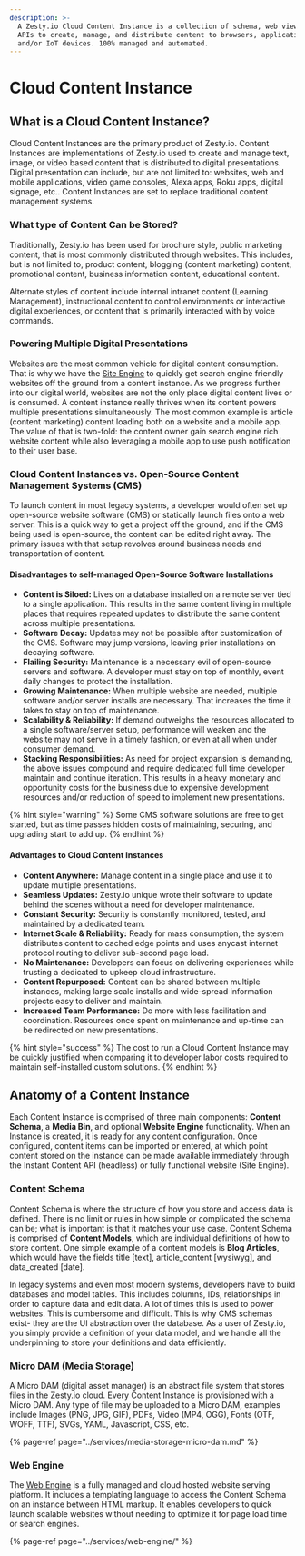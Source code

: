 ```yaml
---
description: >-
  A Zesty.io Cloud Content Instance is a collection of schema, web views, and
  APIs to create, manage, and distribute content to browsers, applications,
  and/or IoT devices. 100% managed and automated.
---
```


# Cloud Content Instance

## What is a Cloud Content Instance?

Cloud Content Instances are the primary product of Zesty.io. Content Instances are implementations of Zesty.io used to create and manage text, image, or video based content that is distributed to digital presentations. Digital presentation can include, but are not limited to: websites, web and mobile applications, video game consoles, Alexa apps, Roku apps, digital signage, etc.. Content Instances are set to replace traditional content management systems.

### What type of Content Can be Stored?

Traditionally, Zesty.io has been used for brochure style, public marketing content, that is most commonly distributed through websites. This includes, but is not limited to, product content, blogging \(content marketing\) content, promotional content, business information content, educational content.

Alternate styles of content include internal intranet content \(Learning Management\), instructional content to control environments or interactive digital experiences, or content that is primarily interacted with by voice commands.

### Powering Multiple Digital Presentations

Websites are the most common vehicle for digital content consumption. That is why we have the [Site Engine](../services/web-engine/) to quickly get search engine friendly websites off the ground from a content instance. As we progress further into our digital world, websites are not the only place digital content lives or is consumed. A content instance really thrives when its content powers multiple presentations simultaneously. The most common example is article \(content marketing\) content loading both on a website and a mobile app. The value of that is two-fold: the content owner gain search engine rich website content while also leveraging a mobile app to use push notification to their user base.

### Cloud Content Instances vs. Open-Source Content Management Systems \(CMS\)

To launch content in most legacy systems, a developer would often set up open-source website software \(CMS\) or statically launch files onto a web server. This is a quick way to get a project off the ground, and if the CMS being used is open-source, the content can be edited right away. The primary issues with that setup revolves around business needs and transportation of content.

#### Disadvantages to self-managed Open-Source Software Installations

* **Content is Siloed:** Lives on a database installed on a remote server tied to a single application. This results in the same content living in multiple places that requires repeated updates to distribute the same content across multiple presentations.
* **Software Decay:** Updates may not be possible after customization of the CMS. Software may jump versions, leaving prior installations on decaying software.
* **Flailing Security:** Maintenance is a necessary evil of open-source servers and software. A developer must stay on top of monthly, event daily changes to protect the installation.
* **Growing Maintenance:** When multiple website are needed, multiple software and/or server installs are necessary. That increases the time it takes to stay on top of maintenance. 
* **Scalability & Reliability:**  If demand outweighs the resources allocated to a single software/server setup, performance will weaken and the website may not serve in a timely fashion, or even at all when under consumer demand.
* **Stacking Responsibilities:** As need for project expansion is demanding, the above issues compound and require dedicated full time developer maintain and continue iteration. This results in a heavy monetary and opportunity costs for the business due to expensive development resources and/or reduction of speed to implement new presentations.

{% hint style="warning" %}
Some CMS software solutions are free to get started, but as time passes hidden costs of maintaining, securing, and upgrading start to add up.
{% endhint %}

#### Advantages to Cloud Content Instances

* **Content Anywhere:** Manage content in a single place and use it to update multiple presentations. 
* **Seamless Updates:** Zesty.io unique wrote their software to update behind the scenes without a need for developer maintenance. 
* **Constant Security:** Security is constantly monitored, tested, and maintained by a dedicated team.
* **Internet Scale & Reliability:** Ready for mass consumption, the system distributes content to cached edge points and uses anycast internet protocol routing to deliver sub-second page load.
* **No Maintenance:** Developers can focus on delivering experiences while trusting a dedicated to upkeep cloud infrastructure.
* **Content Repurposed:** Content can be shared between multiple instances, making large scale installs and wide-spread information projects easy to deliver and maintain.
* **Increased Team Performance:** Do more with less facilitation and coordination. Resources once spent on maintenance and up-time can be redirected on new presentations.

{% hint style="success" %}
The cost to run a Cloud Content Instance may be quickly justified when comparing it to developer labor costs required to maintain self-installed custom solutions.
{% endhint %}

## Anatomy of a Content Instance

Each Content Instance is comprised of three main components: **Content Schema**, a **Media Bin**, and optional **Website Engine** functionality. When an Instance is created, it is ready for any content configuration. Once configured, content items can be imported or entered, at which point content stored on the instance can be made available immediately through the Instant Content API \(headless\) or fully functional website \(Site Engine\).

### Content Schema

Content Schema is where the structure of how you store and access data is defined. There is no limit or rules in how simple or complicated the schema can be; what is important is that it matches your use case. Content Schema is comprised of **Content Models**, which are individual definitions of how to store content. One simple example of a content models is **Blog Articles**, which would have the fields title \[text\], article\_content \[wysiwyg\], and data\_created \[date\].

In legacy systems and even most modern systems, developers have to build databases and model tables. This includes columns, IDs, relationships in order to capture data and edit data. A lot of times this is used to power websites. This is cumbersome and difficult. This is why CMS schemas exist- they are the UI abstraction over the database. As a user of Zesty.io, you simply provide a definition of your data model, and we handle all the underpinning to store your definitions and data efficiently.

### Micro DAM \(Media Storage\)

A Micro DAM \(digital asset manager\) is an abstract file system that stores files in the Zesty.io cloud. Every Content Instance is provisioned with a Micro DAM. Any type of file may be uploaded to a Micro DAM, examples include Images \(PNG, JPG, GIF\), PDFs, Video \(MP4, OGG\), Fonts \(OTF, WOFF, TTF\), SVGs, YAML, Javascript, CSS, etc.

{% page-ref page="../services/media-storage-micro-dam.md" %}

### Web Engine

The [Web Engine](../services/web-engine/) is a fully managed and cloud hosted website serving platform. It includes a templating language to access the Content Schema on an instance between HTML markup. It enables developers to quick launch scalable websites without needing to optimize it for page load time or search engines.

{% page-ref page="../services/web-engine/" %}


